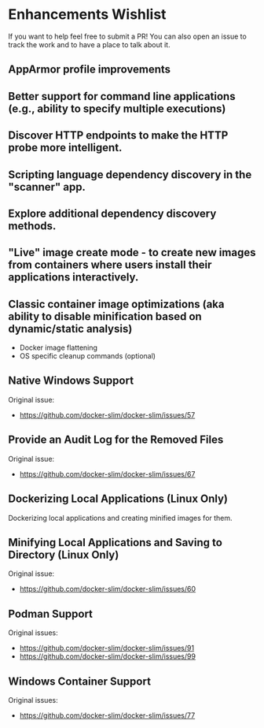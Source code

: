 # Enhancements Wishlist

If you want to help feel free to submit a PR! You can also open an issue to track the work and to have a place to talk about it.

## AppArmor profile improvements

## Better support for command line applications (e.g., ability to specify multiple executions)

## Discover HTTP endpoints to make the HTTP probe more intelligent.

## Scripting language dependency discovery in the "scanner" app.

## Explore additional dependency discovery methods.

## "Live" image create mode - to create new images from containers where users install their applications interactively.

## Classic container image optimizations (aka ability to disable minification based on dynamic/static analysis)

- Docker image flattening
- OS specific cleanup commands (optional)

## Native Windows Support

Original issue:

- <https://github.com/docker-slim/docker-slim/issues/57>

## Provide an Audit Log for the Removed Files

Original issue:

- <https://github.com/docker-slim/docker-slim/issues/67>

## Dockerizing Local Applications (Linux Only)

Dockerizing local applications and creating minified images for them.

## Minifying Local Applications and Saving to Directory (Linux Only)

Original issue:

- <https://github.com/docker-slim/docker-slim/issues/60>

## Podman Support

Original issues:

- <https://github.com/docker-slim/docker-slim/issues/91>
- <https://github.com/docker-slim/docker-slim/issues/99>

## Windows Container Support

Original issues:

- <https://github.com/docker-slim/docker-slim/issues/77>
